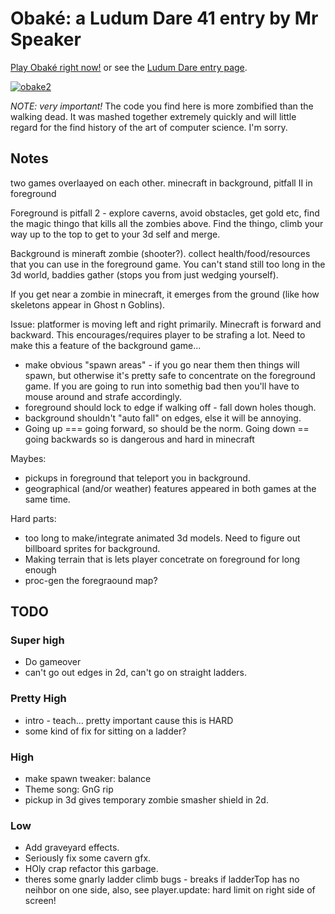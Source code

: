# Obaké: a Ludum Dare 41 entry by Mr Speaker

[Play Obaké right now!](https://mrspeaker.github.io/ld41/) or see the [Ludum Dare entry page](https://ldjam.com/events/ludum-dare/41/obake).

[![obake2](https://user-images.githubusercontent.com/129330/39103902-9942d502-467b-11e8-8a9a-e911641d4c31.png)](https://mrspeaker.github.io/ld41/)

*NOTE: very important!* The code you find here is more zombified than the walking dead. It was mashed together extremely quickly and will little regard for the find history of the art of computer science. I'm sorry.  

## Notes

two games overlaayed on each other.
minecraft in background, pitfall II in foreground

Foreground is pitfall 2 - explore caverns, avoid obstacles, get gold etc, find the magic thingo that kills all the zombies above. Find the thingo, climb your way up to the top to get to your 3d self and merge.

Background is mineraft zombie (shooter?). collect health/food/resources that you can use in the foreground game. You can't stand still too long in the 3d world, baddies gather (stops you from just wedging yourself).

If you get near a zombie in minecraft, it emerges from the ground (like how skeletons appear in Ghost n Goblins).

Issue: platformer is moving left and right primarily. Minecraft is forward and backward. This encourages/requires player to be strafing a lot. Need to make this a feature of the background game...
  * make obvious "spawn areas" - if you go near them then things will spawn, but otherwise it's pretty safe to concentrate on the foreground game. If you are going to run into somethig bad then you'll have to mouse around and strafe accordingly.
  * foreground should lock to edge if walking off - fall down holes though.
  * background shouldn't "auto fall" on edges, else it will be annoying.
  * Going up === going forward, so should be the norm. Going down == going backwards so is dangerous and hard in minecraft

Maybes:
  * pickups in foreground that teleport you in background.
  * geographical (and/or weather) features appeared in both games at the same time.

Hard parts:
  * too long to make/integrate animated 3d models. Need to figure out billboard sprites for background.
  * Making terrain that is lets player concetrate on foreground for long enough
  * proc-gen the foregraound map?

## TODO

### Super high
  * Do gameover
  * can't go out edges in 2d, can't go on straight ladders.

### Pretty High  
  * intro - teach... pretty important cause this is HARD
  * some kind of fix for sitting on a ladder?

### High
  * make spawn tweaker: balance
  * Theme song: GnG rip
  * pickup in 3d gives temporary zombie smasher shield in 2d.

### Low
  * Add graveyard effects.
  * Seriously fix some cavern gfx.
  * HOly crap refactor this garbage.
  * theres some gnarly ladder climb bugs - breaks if ladderTop has no neihbor on one side, also, see player.update: hard limit on right side of screen!
